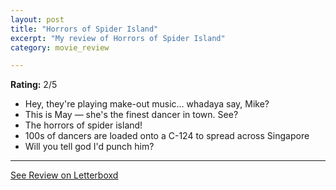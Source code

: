 ```yaml
---
layout: post
title: "Horrors of Spider Island"
excerpt: "My review of Horrors of Spider Island"
category: movie_review

---
```


**Rating:** 2/5

* Hey, they're playing make-out music... whadaya say, Mike?
* This is May — she's the finest dancer in town. See?
* The horrors of spider island!
* 100s of dancers are loaded onto a C-124 to spread across Singapore
* Will you tell god I'd punch him?

<hr>

[See Review on Letterboxd](https://boxd.it/6g7gyz)
